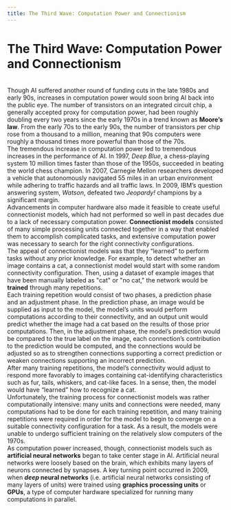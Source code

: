 ```yaml
---
title: The Third Wave꞉ Computation Power and Connectionism
---
```


# The Third Wave꞉ Computation Power and Connectionism

<br>
Though AI suffered another round of funding cuts in the late 1980s and early 90s, increases in computation power would soon bring AI back into the public eye. The number of transistors on an integrated circuit chip, a generally accepted proxy for computation power, had been roughly doubling every two years since the early 1970s in a trend known as <b>Moore’s law</b>. From the early 70s to the early 90s, the number of transistors per chip rose from a thousand to a million, meaning that 90s computers were roughly a thousand times more powerful than those of the 70s.

<br>
The tremendous increase in computation power led to tremendous increases in the performance of AI. In 1997, <i>Deep Blue</i>, a chess-playing system 10 million times faster than those of the 1950s, succeeded in beating the world chess champion. In 2007, Carnegie Mellon researchers developed a vehicle that autonomously navigated 55 miles in an urban environment while adhering to traffic hazards and all traffic laws. In 2009, IBM’s question answering system, <i>Watson</i>, defeated two <i>Jeopardy!</i> champions by a significant margin.

<br>
Advancements in computer hardware also made it feasible to create useful connectionist models, which had not performed so well in past decades due to a lack of necessary computation power. <b>Connectionist models</b> consisted of many simple processing units connected together in a way that enabled them to accomplish complicated tasks, and extensive computation power was necessary to search for the right connectivity configurations.

<br>
The appeal of connectionist models was that they “learned” to perform tasks without any prior knowledge. For example, to detect whether an image contains a cat, a connectionist model would start with some random connectivity configuration. Then, using a dataset of example images that have been manually labeled as "cat" or "no cat," the network would be <b>trained</b> through many repetitions. 

<br>
Each training repetition would consist of two phases, a prediction phase and an adjustment phase. In the prediction phase, an image would be supplied as input to the model, the model’s units would perform computations according to their connectivity, and an output unit would predict whether the image had a cat based on the results of those prior computations. Then, in the adjustment phase, the model’s prediction would be compared to the true label on the image, each connection’s contribution to the prediction would be computed, and the connections would be adjusted so as to strengthen connections supporting a correct prediction or weaken connections supporting an incorrect prediction.

<br>
After many training repetitions, the model’s connectivity would adjust to respond more favorably to images containing cat-identifying characteristics such as fur, tails, whiskers, and cat-like faces. In a sense, then, the model would have “learned” how to recognize a cat.

<br>
Unfortunately, the training process for connectionist models was rather computationally intensive: many units and connections were needed, many computations had to be done for each training repetition, and many training repetitions were required in order for the model to begin to converge on a suitable connectivity configuration for a task. As a result, the models were unable to undergo sufficient training on the relatively slow computers of the 1970s.

<br>
As computation power increased, though, connectionist models such as <b>artificial neural networks</b> began to take center stage in AI. Artificial neural networks were loosely based on the brain, which exhibits many layers of neurons connected by synapses. A key turning point occurred in 2009, when <b><i>deep</i> neural networks</b> (i.e. artificial neural networks consisting of many layers of units) were trained using <b>graphics processing units</b> or <b>GPUs</b>, a type of computer hardware specialized for running many computations in parallel.
